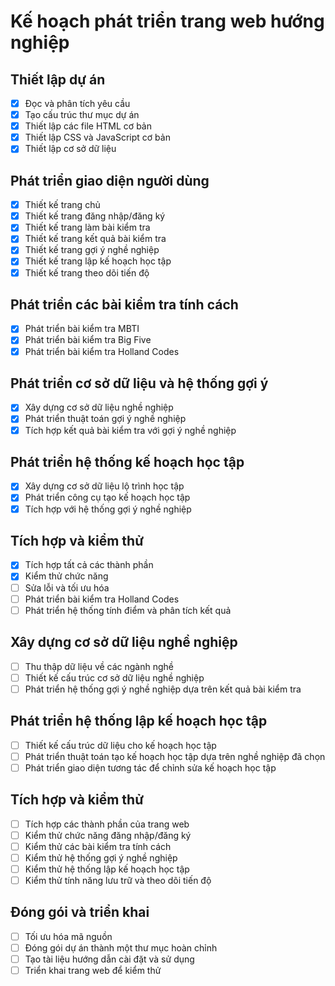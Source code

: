# Kế hoạch phát triển trang web hướng nghiệp

## Thiết lập dự án
- [x] Đọc và phân tích yêu cầu
- [x] Tạo cấu trúc thư mục dự án
- [x] Thiết lập các file HTML cơ bản
- [x] Thiết lập CSS và JavaScript cơ bản
- [x] Thiết lập cơ sở dữ liệu

## Phát triển giao diện người dùng
- [x] Thiết kế trang chủ
- [x] Thiết kế trang đăng nhập/đăng ký
- [x] Thiết kế trang làm bài kiểm tra
- [x] Thiết kế trang kết quả bài kiểm tra
- [x] Thiết kế trang gợi ý nghề nghiệp
- [x] Thiết kế trang lập kế hoạch học tập
- [x] Thiết kế trang theo dõi tiến độ

## Phát triển các bài kiểm tra tính cách
- [x] Phát triển bài kiểm tra MBTI
- [x] Phát triển bài kiểm tra Big Five
- [x] Phát triển bài kiểm tra Holland Codes

## Phát triển cơ sở dữ liệu và hệ thống gợi ý
- [x] Xây dựng cơ sở dữ liệu nghề nghiệp
- [x] Phát triển thuật toán gợi ý nghề nghiệp
- [x] Tích hợp kết quả bài kiểm tra với gợi ý nghề nghiệp

## Phát triển hệ thống kế hoạch học tập
- [x] Xây dựng cơ sở dữ liệu lộ trình học tập
- [x] Phát triển công cụ tạo kế hoạch học tập
- [x] Tích hợp với hệ thống gợi ý nghề nghiệp

## Tích hợp và kiểm thử
- [x] Tích hợp tất cả các thành phần
- [x] Kiểm thử chức năng
- [ ] Sửa lỗi và tối ưu hóa
- [ ] Phát triển bài kiểm tra Holland Codes
- [ ] Phát triển hệ thống tính điểm và phân tích kết quả

## Xây dựng cơ sở dữ liệu nghề nghiệp
- [ ] Thu thập dữ liệu về các ngành nghề
- [ ] Thiết kế cấu trúc cơ sở dữ liệu nghề nghiệp
- [ ] Phát triển hệ thống gợi ý nghề nghiệp dựa trên kết quả bài kiểm tra

## Phát triển hệ thống lập kế hoạch học tập
- [ ] Thiết kế cấu trúc dữ liệu cho kế hoạch học tập
- [ ] Phát triển thuật toán tạo kế hoạch học tập dựa trên nghề nghiệp đã chọn
- [ ] Phát triển giao diện tương tác để chỉnh sửa kế hoạch học tập

## Tích hợp và kiểm thử
- [ ] Tích hợp các thành phần của trang web
- [ ] Kiểm thử chức năng đăng nhập/đăng ký
- [ ] Kiểm thử các bài kiểm tra tính cách
- [ ] Kiểm thử hệ thống gợi ý nghề nghiệp
- [ ] Kiểm thử hệ thống lập kế hoạch học tập
- [ ] Kiểm thử tính năng lưu trữ và theo dõi tiến độ

## Đóng gói và triển khai
- [ ] Tối ưu hóa mã nguồn
- [ ] Đóng gói dự án thành một thư mục hoàn chỉnh
- [ ] Tạo tài liệu hướng dẫn cài đặt và sử dụng
- [ ] Triển khai trang web để kiểm thử
